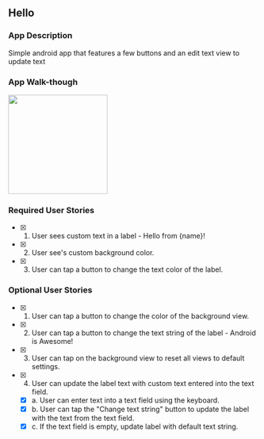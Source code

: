 ## Hello

### App Description
Simple android app that features a few buttons and an edit text view to update text

### App Walk-though
<img src="github.com/RobotPirate/Hello/blob/master/hello.gif" width=200><br>

### Required User Stories
- [X] 1. User sees custom text in a label - Hello from {name}!
- [X] 2. User see's custom background color.
- [X] 3. User can tap a button to change the text color of the label.

### Optional User Stories
- [X] 1. User can tap a button to change the color of the background view.  
- [X] 2. User can tap a button to change the text string of the label - Android is Awesome!  
- [X] 3. User can tap on the background view to reset all views to default settings.  
- [X] 4. User can update the label text with custom text entered into the text field.  
   - [X] a. User can enter text into a text field using the keyboard.  
   - [X] b. User can tap the "Change text string" button to update the label with the text from the text field.  
   - [X] c. If the text field is empty, update label with default text string.  
